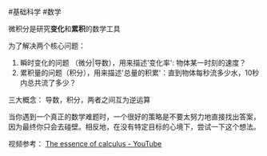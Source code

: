 #基础科学 #数学 


微积分是研究**变化**和**累积**的数学工具

为了解决两个核心问题：
1. 瞬时变化的问题 （微分|导数），用来描述'变化率': 物体某一时刻的速度？
2. 累积量的问题（积分），用来描述'总量的积累'：直到物体每秒流多少水，10秒内总共流了多少？


三大概念：
导数，积分，两者之间互为逆运算


当你遇到一个真正的数学难题时，一个很好的策略是不要太努力地直接找出答案，因为最终你只会去碰壁。相反地，在没有特定目标的心境下，尝试一下这个想法。






视频参考：
[The essence of calculus - YouTube](https://www.youtube.com/watch?v=WUvTyaaNkzM&list=PLuuPfScgaEj3FBgcybZTfSHghQdqQY6fd&ab_channel=3Blue1Brown)




















